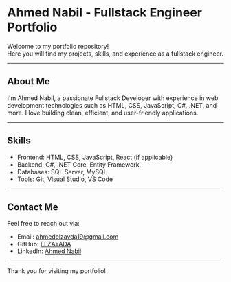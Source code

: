 # Ahmed Nabil - Fullstack Engineer Portfolio

Welcome to my portfolio repository!  
Here you will find my projects, skills, and experience as a fullstack engineer.

---

## About Me

I'm Ahmed Nabil, a passionate Fullstack Developer with experience in web development technologies such as HTML, CSS, JavaScript, C#, .NET, and more. I love building clean, efficient, and user-friendly applications.

---

## Skills

- Frontend: HTML, CSS, JavaScript, React (if applicable)  
- Backend: C#, .NET Core, Entity Framework  
- Databases: SQL Server, MySQL  
- Tools: Git, Visual Studio, VS Code

---

## Contact Me

Feel free to reach out via:  
- Email: ahmedelzayda19@gmail.com  
- GitHub: [ELZAYADA](https://github.com/ELZAYADA)  
- LinkedIn: [Ahmed Nabil](https://linkedin.com/in/ahmed-nabil-452762293)

---

Thank you for visiting my portfolio!
